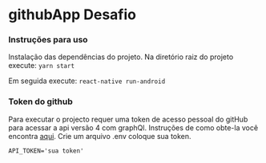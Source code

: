 # githubApp Desafio
### **Instruções para uso**
Instalação das dependências do projeto.
Na diretório raiz do projeto execute:
```yarn start```

Em seguida execute:
```react-native run-android```

### **Token do github**
Para executar o projecto requer uma token de acesso pessoal do gitHub para acessar a api versão 4 com graphQl.
Instruções de como obte-la você encontra [aqui](https://help.github.com/en/github/authenticating-to-github/creating-a-personal-access-token-for-the-command-line#creating-a-token).
Crie um arquivo .env coloque sua token.
```
API_TOKEN='sua token'
```
